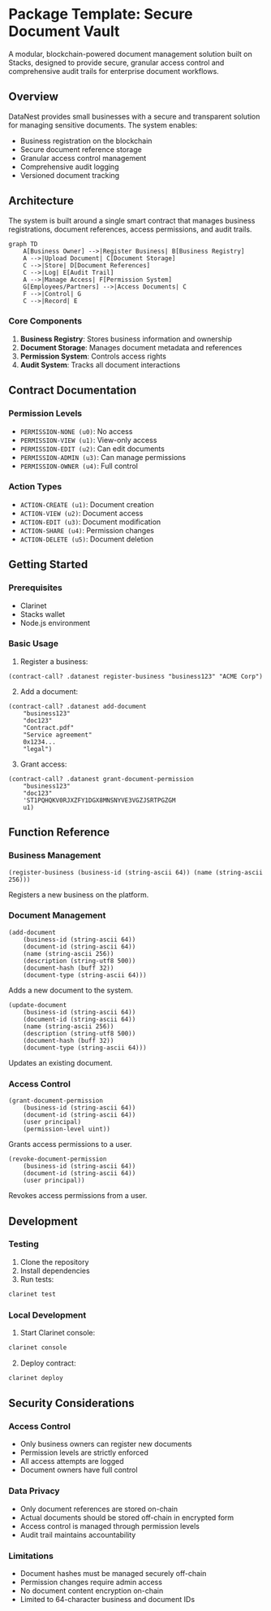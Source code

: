 # Package Template: Secure Document Vault

A modular, blockchain-powered document management solution built on Stacks, designed to provide secure, granular access control and comprehensive audit trails for enterprise document workflows.

## Overview

DataNest provides small businesses with a secure and transparent solution for managing sensitive documents. The system enables:

- Business registration on the blockchain
- Secure document reference storage
- Granular access control management
- Comprehensive audit logging
- Versioned document tracking

## Architecture

The system is built around a single smart contract that manages business registrations, document references, access permissions, and audit trails.

```mermaid
graph TD
    A[Business Owner] -->|Register Business| B[Business Registry]
    A -->|Upload Document| C[Document Storage]
    C -->|Store| D[Document References]
    C -->|Log| E[Audit Trail]
    A -->|Manage Access| F[Permission System]
    G[Employees/Partners] -->|Access Documents| C
    F -->|Control| G
    C -->|Record| E
```

### Core Components

1. **Business Registry**: Stores business information and ownership
2. **Document Storage**: Manages document metadata and references
3. **Permission System**: Controls access rights
4. **Audit System**: Tracks all document interactions

## Contract Documentation

### Permission Levels

- `PERMISSION-NONE (u0)`: No access
- `PERMISSION-VIEW (u1)`: View-only access
- `PERMISSION-EDIT (u2)`: Can edit documents
- `PERMISSION-ADMIN (u3)`: Can manage permissions
- `PERMISSION-OWNER (u4)`: Full control

### Action Types

- `ACTION-CREATE (u1)`: Document creation
- `ACTION-VIEW (u2)`: Document access
- `ACTION-EDIT (u3)`: Document modification
- `ACTION-SHARE (u4)`: Permission changes
- `ACTION-DELETE (u5)`: Document deletion

## Getting Started

### Prerequisites

- Clarinet
- Stacks wallet
- Node.js environment

### Basic Usage

1. Register a business:
```clarity
(contract-call? .datanest register-business "business123" "ACME Corp")
```

2. Add a document:
```clarity
(contract-call? .datanest add-document 
    "business123" 
    "doc123" 
    "Contract.pdf" 
    "Service agreement" 
    0x1234... 
    "legal")
```

3. Grant access:
```clarity
(contract-call? .datanest grant-document-permission 
    "business123" 
    "doc123" 
    'ST1PQHQKV0RJXZFY1DGX8MNSNYVE3VGZJSRTPGZGM 
    u1)
```

## Function Reference

### Business Management

```clarity
(register-business (business-id (string-ascii 64)) (name (string-ascii 256)))
```
Registers a new business on the platform.

### Document Management

```clarity
(add-document 
    (business-id (string-ascii 64))
    (document-id (string-ascii 64))
    (name (string-ascii 256))
    (description (string-utf8 500))
    (document-hash (buff 32))
    (document-type (string-ascii 64)))
```
Adds a new document to the system.

```clarity
(update-document 
    (business-id (string-ascii 64))
    (document-id (string-ascii 64))
    (name (string-ascii 256))
    (description (string-utf8 500))
    (document-hash (buff 32))
    (document-type (string-ascii 64)))
```
Updates an existing document.

### Access Control

```clarity
(grant-document-permission 
    (business-id (string-ascii 64))
    (document-id (string-ascii 64))
    (user principal)
    (permission-level uint))
```
Grants access permissions to a user.

```clarity
(revoke-document-permission 
    (business-id (string-ascii 64))
    (document-id (string-ascii 64))
    (user principal))
```
Revokes access permissions from a user.

## Development

### Testing

1. Clone the repository
2. Install dependencies
3. Run tests:
```bash
clarinet test
```

### Local Development

1. Start Clarinet console:
```bash
clarinet console
```

2. Deploy contract:
```bash
clarinet deploy
```

## Security Considerations

### Access Control
- Only business owners can register new documents
- Permission levels are strictly enforced
- All access attempts are logged
- Document owners have full control

### Data Privacy
- Only document references are stored on-chain
- Actual documents should be stored off-chain in encrypted form
- Access control is managed through permission levels
- Audit trail maintains accountability

### Limitations
- Document hashes must be managed securely off-chain
- Permission changes require admin access
- No document content encryption on-chain
- Limited to 64-character business and document IDs